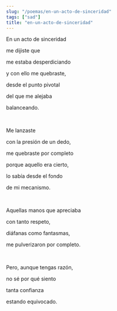 ```yaml
---
slug: "/poemas/en-un-acto-de-sinceridad"
tags: ["sad"]
title: "en-un-acto-de-sinceridad"
---
```

En un acto de sinceridad

me dijiste que

me estaba desperdiciando

y con ello me quebraste,

desde el punto pivotal

del que me alejaba

balanceando.

&nbsp;

Me lanzaste

con la presión de un dedo,

me quebraste por completo

porque aquello era cierto,

lo sabía desde el fondo

de mi mecanismo.

&nbsp;

Aquellas manos que apreciaba

con tanto respeto,

diáfanas como fantasmas,

me pulverizaron por completo.

&nbsp;

Pero, aunque tengas razón,

no sé por qué siento

tanta confianza

estando equivocado.